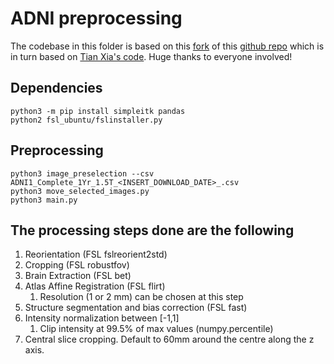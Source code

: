 # ADNI preprocessing

The codebase in this folder is based on this [fork](https://github.com/nacer-benyoub/adni_preprocessing/tree/refactor/update-fslinstaller) of this [github repo](https://github.com/SANCHES-Pedro/adni_preprocessing) which is in turn based on [Tian Xia's code](https://github.com/xiat0616).
Huge thanks to everyone involved!

## Dependencies

```
python3 -m pip install simpleitk pandas
python2 fsl_ubuntu/fslinstaller.py
```

## Preprocessing
```
python3 image_preselection --csv ADNI1_Complete_1Yr_1.5T_<INSERT_DOWNLOAD_DATE>_.csv
python3 move_selected_images.py
python3 main.py
```

## The processing steps done are the following

1. Reorientation (FSL fslreorient2std)
2. Cropping (FSL robustfov)
3. Brain Extraction (FSL bet)
4. Atlas Affine Registration (FSL flirt)
    1. Resolution (1 or 2 mm) can be chosen at this step
5. Structure segmentation and bias correction (FSL fast)
6. Intensity normalization between [-1,1]
    1. Clip intensity at 99.5% of max values (numpy.percentile)
7. Central slice cropping. Default to 60mm around the centre along the z axis.